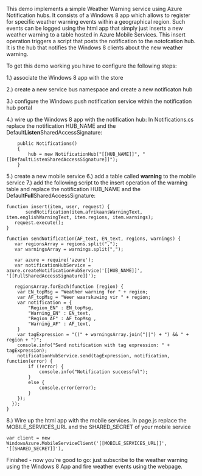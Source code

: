 This demo implements a simple Weather Warning service using Azure Notification hubs. 
It consists of a Windows 8 app which allows to register for specific weather warning events within a geographical region. Such events can be logged using the html app that simply just inserts a new weather warning to a table hosted in Azure Mobile Services. This insert operation triggers a script that posts the notification to the notofcation hub. It is the hub that notifies the Windows 8 clients about the new weather warning.

To get this demo working you have to configure the following steps:


1.) associate the Windows 8 app with the store

2.) create a new service bus namespace and create a new notificaton hub

3.) configure the Windows push notification service within the notification hub portal

4.) wire up the Windows 8 app with the notification hub: In Notifications.cs replace the notification HUB_NAME and the Default**Listen**SharedAccessSignature:
 
        public Notifications()
        {
            hub = new NotificationHub("[[HUB_NAME]]", "[[DefaultListenSharedAccessSignature]]");
        }
5.) create a new mobile service
6.) add a table called **warning** to the mobile service 
7.) add the following script to the insert operation of the warning table and replace the notification HUB_NAME and the Default**Full**SharedAccessSignature:

    function insert(item, user, request) {
           sendNotification(item.afrikaansWarningText, item.englishWarningText, item.regions, item.warnings);
       request.execute();
    }

    function sendNotification(AF_text, EN_text, regions, warnings) {
       var regionsArray = regions.split(",");
       var warningsArray = warnings.split(",");
        
       var azure = require('azure');
       var notificationHubService = azure.createNotificationHubService('[[HUB_NAME]]', '[[FullSharedAccessSignature]]');
   
       regionsArray.forEach(function (region) {
        var EN_topMsg = "Weather warning for " + region;
        var AF_topMsg = "Weer waarskuwing vir " + region;
        var notification = {
            "Region_EN" : EN_topMsg,
            "Warning_EN" : EN_text,
            "Region_AF" : AF_topMsg ,
            "Warning_AF" : AF_text,                
        }
        var tagExpression = "((" + warningsArray.join("||") + ") && " + region + ")";
        console.info("Send notification with tag expression: " + tagExpression);
        notificationHubService.send(tagExpression, notification, function(error) {
            if (!error) {
                console.info("Notification successful");
            } 
            else {
                console.error(error);
            }         
        });
      }); 
    }
8.) Wire up the html app with the mobile services. In page.js replace the MOBILE_SERVICES_URL and the SHARED_SECRET of your mobile service

    var client = new WindowsAzure.MobileServiceClient('[[MOBILE_SERVICES_URL]]', '[[SHARED_SECRET]]'),

Finished - now you're good to go: just subscribe to the weather warning using the Windows 8 App and fire weather events using the webpage.


